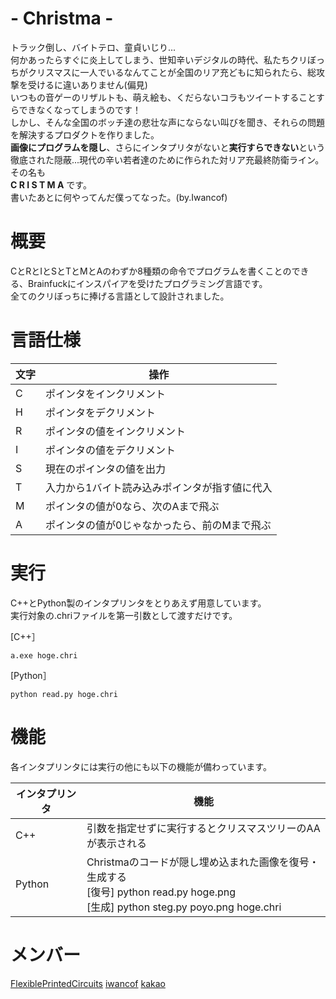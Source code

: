 # - Christma -
トラック倒し、バイトテロ、童貞いじり...<br>
何かあったらすぐに炎上してしまう、世知辛いデジタルの時代、私たちクリぼっちがクリスマスに一人でいるなんてことが全国のリア充どもに知られたら、総攻撃を受けるに違いありません(偏見)<br>
いつもの音ゲーのリザルトも、萌え絵も、くだらないコラもツイートすることすらできなくなってしまうのです！<br>
しかし、そんな全国のボッチ達の悲壮な声にならない叫びを聞き、それらの問題を解決するプロダクトを作りました。<br>
**画像にプログラムを隠し**、さらにインタプリタがないと**実行すらできない**という徹底された隠蔽...現代の辛い若者達のために作られた対リア充最終防衛ライン。その名も<br>
**C R I S T M A** です。<br>
書いたあとに何やってんだ僕ってなった。(by.Iwancof)

# 概要
CとRとIとSとTとMとAのわずか8種類の命令でプログラムを書くことのできる、Brainfuckにインスパイアを受けたプログラミング言語です。<br>
全てのクリぼっちに捧げる言語として設計されました。<br>

# 言語仕様

| 文字 | 操作 |
|------|------|
| C | ポインタをインクリメント |
| H | ポインタをデクリメント |
| R | ポインタの値をインクリメント |
| I | ポインタの値をデクリメント |
| S | 現在のポインタの値を出力 |
| T | 入力から1バイト読み込みポインタが指す値に代入 |
| M | ポインタの値が0なら、次のAまで飛ぶ |
| A | ポインタの値が0じゃなかったら、前のMまで飛ぶ |

# 実行
C++とPython製のインタプリンタをとりあえず用意しています。<br>
実行対象の.chriファイルを第一引数として渡すだけです。

[C++］
```
a.exe hoge.chri
```
[Python］
```
python read.py hoge.chri
```

# 機能
各インタプリンタには実行の他にも以下の機能が備わっています。<br>

| インタプリンタ | 機能 |
|------|------|
| C++ | 引数を指定せずに実行するとクリスマスツリーのAAが表示される |
| Python | Christmaのコードが隠し埋め込まれた画像を復号・生成する<br> [復号] python read.py hoge.png<br>[生成] python steg.py poyo.png hoge.chri|

# メンバー

[FPC_COMMUNITY]: https://twitter.com/FPC_COMMUNITY
[iwancof_ptr]: https://twitter.com/Iwancof_ptr
[e381x]: https://twitter.com/e381x
[FlexiblePrintedCircuits][FPC_COMMUNITY]
[iwancof][iwancof_ptr]
[kakao][e381x]
